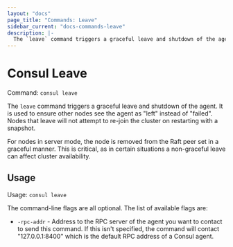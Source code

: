 ```yaml
---
layout: "docs"
page_title: "Commands: Leave"
sidebar_current: "docs-commands-leave"
description: |-
  The `leave` command triggers a graceful leave and shutdown of the agent. It is used to ensure other nodes see the agent as left instead of failed. Nodes that leave will not attempt to re-join the cluster on restarting with a snapshot.
---
```


# Consul Leave

Command: `consul leave`

The `leave` command triggers a graceful leave and shutdown of the agent.
It is used to ensure other nodes see the agent as "left" instead of
"failed". Nodes that leave will not attempt to re-join the cluster
on restarting with a snapshot.

For nodes in server mode, the node is removed from the Raft peer set
in a graceful manner. This is critical, as in certain situations a
non-graceful leave can affect cluster availability.

## Usage

Usage: `consul leave`

The command-line flags are all optional. The list of available flags are:

* `-rpc-addr` - Address to the RPC server of the agent you want to contact
  to send this command. If this isn't specified, the command will contact
  "127.0.0.1:8400" which is the default RPC address of a Consul agent.

